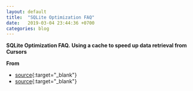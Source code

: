 ```yaml
---
layout: default
title:  "SQLite Optimization FAQ"
date:   2019-03-04 23:44:36 +0700
categories: blog
---
```

**SQLite Optimization FAQ.**
**Using a cache to speed up data retrieval from Cursors**

**From**
*   [source](https://codificar.com.br/blog/sqlite-optimization-faq/){:target="_blank"}
*   [source](https://android.jlelse.eu/using-a-cache-to-optimize-data-retrieval-from-cursors-56f9eaa1e0d2){:target="_blank"}